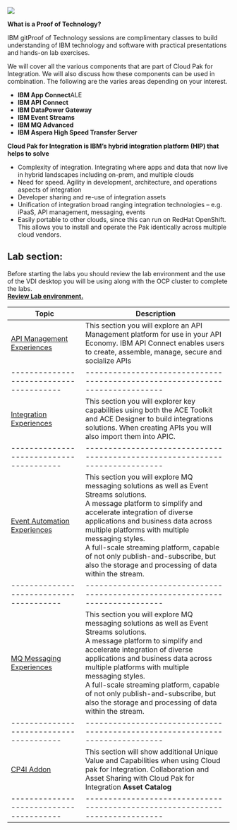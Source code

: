 [//]:![](images\image1a.png)
![](images\test.png)

[//]:![](images\2022-06-10_21-53-04.jpg)

**What is a Proof of Technology?**

IBM gitProof of Technology sessions are complimentary classes to build
understanding of IBM technology and software with practical
presentations and hands-on lab exercises. 

We will cover all the various components that are part of Cloud Pak for Integration. We will also discuss how these components can be used in combination. The following are the varies areas depending on your interest.

*  **IBM App Connect**ALE
*  **IBM API Connect**
*  **IBM DataPower Gateway**
*  **IBM Event Streams**
*  **IBM MQ Advanced**
*  **IBM Aspera High Speed Transfer Server**


**Cloud Pak for Integration is IBM’s hybrid integration platform (HIP) that helps to solve**
- Complexity of integration. Integrating where apps and data that now live in hybrid landscapes including on-prem, and multiple clouds
- Need for speed. Agility in development, architecture, and operations aspects of integration
- Developer sharing and re-use of integration assets
- Unification of integration broad ranging integration technologies – e.g. iPaaS, API management, messaging, events
- Easily portable to other clouds, since this can run on RedHat OpenShift. This allows you to install and operate the Pak identically across multiple cloud vendors.  

## Lab section:
Before starting the labs you should review the lab environment and the use of the VDI desktop you will be using along with the OCP cluster to complete the labs.<br>
**[Review Lab environment.](Setup/VDI-overview/index.md)**



|  Topic                                | Description                                                                
|---------------------------------------|-----------------------------------------------------------------------------|
| [API Management Experiences](APIC-labs/ReadMe.md)          | This section you will explore an API Management platform for use in your API Economy. IBM API Connect enables users to create, assemble, manage, secure and socialize APIs  
|---------------------------------------|-----------------------------------------------------------------------------|   
| [Integration Experiences](Integration/index.md)         | This section you will explorer key capabilities using both the ACE Toolkit and ACE Designer to build integrations solutions.  When creating APIs you will also import them into APIC.
|---------------------------------------|-----------------------------------------------------------------------------|     
| [Event Automation Experiences](Kafka/index.md)          | This section you will explore MQ messaging solutions as well as Event Streams solutions. <BR> A message platform to simplify and accelerate integration of diverse applications and business data across multiple platforms with multiple messaging styles.<br> A full-scale streaming platform, capable of not only publish-and-subscribe, but also the storage and processing of data within the stream.  
|---------------------------------------|-----------------------------------------------------------------------------|
| [MQ Messaging Experiences](MQ/index.md)          | This section you will explore MQ messaging solutions as well as Event Streams solutions. <BR> A message platform to simplify and accelerate integration of diverse applications and business data across multiple platforms with multiple messaging styles.<br> A full-scale streaming platform, capable of not only publish-and-subscribe, but also the storage and processing of data within the stream.  
|---------------------------------------|-----------------------------------------------------------------------------|     
| [CP4I Addon](Add-on/index.md)         | This section will show additional Unique Value and Capabilities when using Cloud pak for Integration. Collaboration and Asset Sharing with Cloud Pak for Integration **Asset Catalog**
|---------------------------------------|-----------------------------------------------------------------------------| 


<!--- <[ACE Toolkit Labs](ACE-toolkit-labs/index.md) > -->
<!--- <[Event Endpoint Labs](Event_EndPoint/index.md) > -->
<!--- <[Aspera Labs](Aspera/index.md) > -->
